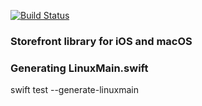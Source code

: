 [![Build Status](https://dev.azure.com/spacenation/spacenation/_apis/build/status/spacenation.storefront-apple?branchName=master)](https://dev.azure.com/spacenation/spacenation/_build/latest?definitionId=6&branchName=master)

### Storefront library for iOS and macOS

### Generating LinuxMain.swift
swift test --generate-linuxmain
